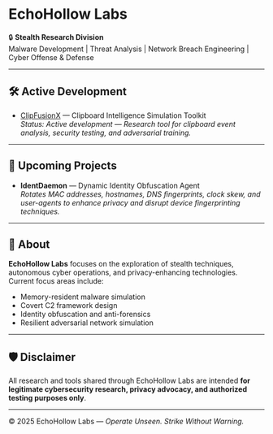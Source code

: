# EchoHollow Labs

🔒 **Stealth Research Division**  
Malware Development | Threat Analysis | Network Breach Engineering | Cyber Offense & Defense

---

## 🛠️ Active Development

- [ClipFusionX](https://github.com/echohollow/ClipFusionX) — Clipboard Intelligence Simulation Toolkit  
  *Status: Active development — Research tool for clipboard event analysis, security testing, and adversarial training.*

---

## 🚀 Upcoming Projects

- **IdentDaemon** — Dynamic Identity Obfuscation Agent  
  *Rotates MAC addresses, hostnames, DNS fingerprints, clock skew, and user-agents to enhance privacy and disrupt device fingerprinting techniques.*

---

## 📜 About

**EchoHollow Labs** focuses on the exploration of stealth techniques, autonomous cyber operations, and privacy-enhancing technologies.  
Current focus areas include:

- Memory-resident malware simulation
- Covert C2 framework design
- Identity obfuscation and anti-forensics
- Resilient adversarial network simulation

---

## 🛡️ Disclaimer

All research and tools shared through EchoHollow Labs are intended **for legitimate cybersecurity research, privacy advocacy, and authorized testing purposes only**.

---

© 2025 EchoHollow Labs — *Operate Unseen. Strike Without Warning.*
